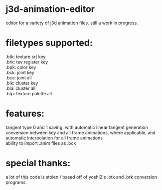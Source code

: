 # j3d-animation-editor
editor for a variety of j3d animation files. still a work in progress.

# filetypes supported:
.btk: texture srt key </br>
.brk: tev register key </br>
.bpk: color key </br>
.bck: joint key </br>
.bca: joint all </br>
.blk: cluster key </br>
.bla: cluster all </br>
.btp: texture palette all </br>

# features:
tangent type 0 and 1 saving, with automatic linear tangent generation </br>
conversion between key and all frame animations, where applicable, and automatic interpolation for all frame animations </br>
ability to import .anim files as .bck </br>

# special thanks:
a lot of this code is stolen / based off of yoshi2's .btk and .brk conversion programs. 
